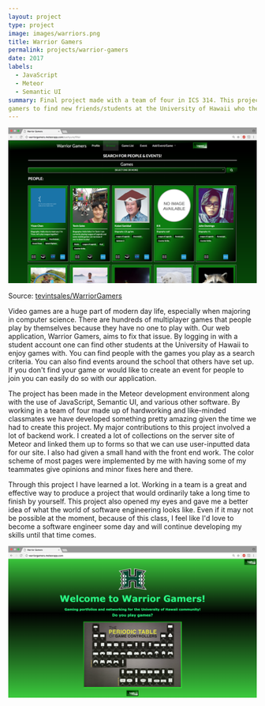 ```yaml
---
layout: project
type: project
image: images/warriors.png
title: Warrior Gamers
permalink: projects/warrior-gamers
date: 2017
labels:
  - JavaScript
  - Meteor
  - Semantic UI
summary: Final project made with a team of four in ICS 314. This project allows like-minded
gamers to find new friends/students at the University of Hawaii who they can play games with.
---
```

<div>
  <img class="ui medium left floated image" src="../images/search.png">
</div>

Source: <a href="https://314gb.github.io/"><i class="large github icon "></i>tevintsales/WarriorGamers</a>

Video games are a huge part of modern day life, especially when majoring in computer science. There are hundreds
of multiplayer games that people play by themselves because they have no one to play with. Our web application,
Warrior Gamers, aims to fix that issue. By logging in with a student account one can find other students at the University
of Hawaii to enjoy games with. You can find people with the games you play as a search criteria. You can also find
events around the school that others have set up. If you don't find your game or would like to create an event for
people to join you can easily do so with our application.

The project has been made in the Meteor development environment along with the use of JavaScript, Semantic UI,
and various other software. By working in a team of four made up of hardworking and like-minded classmates we
have developed something pretty amazing given the time we had to create this project. My major contributions to
this project involved a lot of backend work. I created a lot of collections on the server site of Meteor and linked
them up to forms so that we can use user-inputted data for our site. I also had given a small hand with the front end work.
The color scheme of most pages were implemented by me with having some of my teammates give opinions and minor fixes
here and there.

Through this project I have learned a lot. Working in a team is a great and effective way to produce a project that would
ordinarily take a long time to finish by yourself. This project also opened my eyes and gave me a better idea of what the world
of software engineering looks like. Even if it may not be possible at the moment, because of this class, I feel like I'd love to
become a software engineer some day and will continue developing my skills until that time comes.

<div>
  <img class="ui medium left floated image" src="../images/landing_page.png">
</div>
